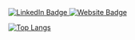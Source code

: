 <div id="badges">
  <a href="https://www.linkedin.com/in/brandon-l/">
    <img src="https://img.shields.io/badge/LinkedIn-blue?style=for-the-badge&logo=linkedin&logoColor=white" alt="LinkedIn Badge"/>
  </a>
  <a href="https://bdongo.github.io/portfolio/">
    <img src="https://img.shields.io/badge/Portfolio-red?style=for-the-badge&logoColor=white" alt="Website Badge"/>
  </a>
</div>




[![Top Langs](https://github-readme-stats.vercel.app/api/top-langs/?username=bdongo)](https://github.com/anuraghazra/github-readme-stats)

<div>
  <img src="https://komarev.com/ghpvc/?username=bdongo&style=flat-square&color=blue" alt=""/>
</div>



